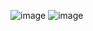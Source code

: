 ![image](https://user-images.githubusercontent.com/96529109/213380998-31a59192-f703-4405-9ea3-ba74aa3b5482.png)
![image](https://user-images.githubusercontent.com/96529109/213381187-eee7317e-709d-4c19-9c23-9d801bfdb89b.png)

